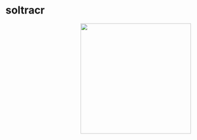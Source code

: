 # soltracr
<a href='https://github.com/doom-cache/soltracr'><img src='https://raw.githubusercontent.com/doom-cache/soltracr/main/man/figures/soltracr.png' align="right" height="300" /></a>

